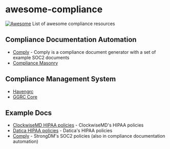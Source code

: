 # awesome-compliance
[![Awesome](https://cdn.rawgit.com/sindresorhus/awesome/d7305f38d29fed78fa85652e3a63e154dd8e8829/media/badge.svg)](https://github.com/sindresorhus/awesome)
List of awesome compliance resources


## Compliance Documentation Automation

- [Comply](https://github.com/strongdm/comply) - Comply is a compliance document generator with a set of example SOC2 documents
- [Compliance Masonry](https://github.com/opencontrol/compliance-masonry)

## Compliance Management System

- [Havengrc](https://github.com/kindlyops/havengrc)
- [GGRC Core](https://github.com/google/ggrc-core)

## Example Docs

- [ClockwiseMD HIPAA policies](https://www.clockwisemd.com/policies#1-introduction) - ClockwiseMD's HIPAA policies
- [Datica HIPAA policies](https://github.com/catalyzeio/policies/) - Datica's HIPAA policies
- [Comply](https://github.com/strongdm/comply) - StrongDM's SOC2 policies (also in compliance documentation automation)
